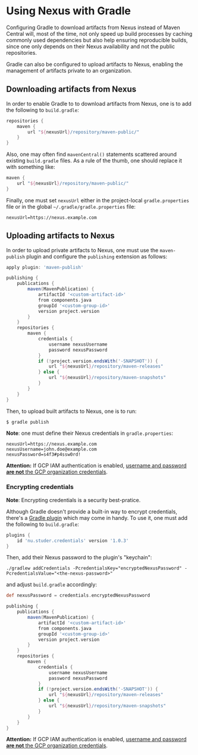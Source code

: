 # Using Nexus with Gradle

Configuring Gradle to download artifacts from Nexus instead of Maven Central
will, most of the time, not only speed up build processes by
caching commonly used dependencies but also help ensuring reproducible builds,
since one only depends on their Nexus availability and not the public repositories.

Gradle can also be configured to upload artifacts to Nexus, enabling the management
of artifacts private to an organization.

## Downloading artifacts from Nexus

In order to enable Gradle to to download artifacts from Nexus, one is to add the
following to `build.gradle`:

```groovy
repositories {
    maven {
        url "${nexusUrl}/repository/maven-public/"
    }
}
```

Also, one may often find `mavenCentral()` statements scattered around existing
`build.gradle` files. As a rule of the thumb, one should replace it with something
like:

```groovy
maven {
    url "${nexusUrl}/repository/maven-public/"
}
```

Finally, one must set `nexusUrl` either in the project-local `gradle.properties`
file or in the global `~/.gradle/gradle.properties` file:

```
nexusUrl=https://nexus.example.com
```

## Uploading artifacts to Nexus

In order to upload private artifacts to Nexus, one must use the `maven-publish`
plugin and configure the `publishing` extension as follows:

```groovy
apply plugin: 'maven-publish'

publishing {
    publications {
        maven(MavenPublication) {
            artifactId '<custom-artifact-id>'
            from components.java
            groupId '<custom-group-id>'
            version project.version
        }
    }
    repositories {
        maven {
            credentials {
                username nexusUsername
                password nexusPassword
            }
            if (!project.version.endsWith('-SNAPSHOT')) {
                url "${nexusUrl}/repository/maven-releases"
            } else {
                url "${nexusUrl}/repository/maven-snapshots"
            }
        }
    }
}
```

Then, to upload built artifacts to Nexus, one is to run:

```shell
$ gradle publish
```

**Note**: one must define their Nexus credentials in `gradle.properties`:

```
nexusUrl=https://nexus.example.com
nexusUsername=john.doe@example.com
nexusPassword=s4f3#p4ssw0rd!
```

**Attention:** If GCP IAM authentication is enabled, [username and password
**are not** the GCP organization credentials](../admin/configuring-nexus-proxy.md/#usage).

### Encrypting credentials

**Note**: Encrypting credentials is a security best-pratice.

Although Gradle doesn't provide a built-in way to encrypt credentials, there's
a [Gradle plugin](https://plugins.gradle.org/plugin/nu.studer.credentials)
which may come in handy. To use it, one must add the following to `build.gradle`:

```groovy
plugins {
    id 'nu.studer.credentials' version '1.0.3'
}
```

Then, add their Nexus password to the plugin's "keychain":

```shell
./gradlew addCredentials -PcredentialsKey="encryptedNexusPassword" -PcredentialsValue="<the-nexus-password>"
```

and adjust `build.gradle` accordingly:

```groovy
def nexusPassword = credentials.encryptedNexusPassword

publishing {
    publications {
        maven(MavenPublication) {
            artifactId '<custom-artifact-id>'
            from components.java
            groupId '<custom-group-id>'
            version project.version
        }
    }
    repositories {
        maven {
            credentials {
                username nexusUsername
                password nexusPassword
            }
            if (!project.version.endsWith('-SNAPSHOT')) {
                url "${nexusUrl}/repository/maven-releases"
            } else {
                url "${nexusUrl}/repository/maven-snapshots"
            }
        }
    }
}
```

**Attention:** If GCP IAM authentication is enabled, [username and password
**are not** the GCP organization credentials](../admin/configuring-nexus-proxy.md/#usage).